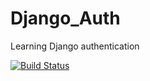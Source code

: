 # Django_Auth
Learning Django authentication

[![Build Status](https://travis-ci.org/IoanHadarean/Django_Auth.svg?branch=master)](https://travis-ci.org/IoanHadarean/Django_Auth)
